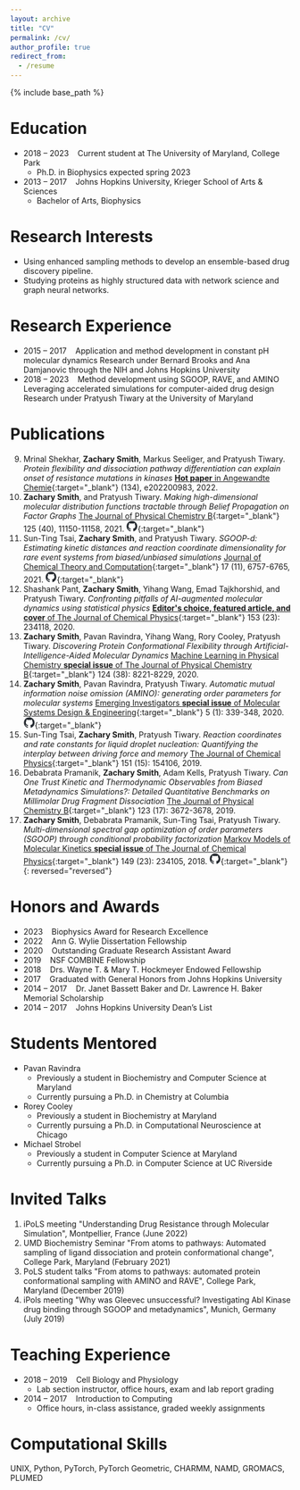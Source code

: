 ```yaml
---
layout: archive
title: "CV"
permalink: /cv/
author_profile: true
redirect_from:
  - /resume
---
```


{% include base_path %}

Education
=========
- 2018 – 2023    Current student at The University of Maryland, College Park
  - Ph.D. in Biophysics expected spring 2023
- 2013 – 2017    Johns Hopkins University, Krieger School of Arts & Sciences
  - Bachelor of Arts, Biophysics

Research Interests
==================
- Using enhanced sampling methods to develop an ensemble-based drug discovery pipeline.
- Studying proteins as highly structured data with network science and graph neural networks.

Research Experience
===================
- 2015 – 2017    Application and method development in constant pH molecular dynamics
Research under Bernard Brooks and Ana Damjanovic through the NIH and Johns Hopkins University
- 2018 – 2023    Method development using SGOOP, RAVE, and AMINO
			Leveraging accelerated simulations for computer-aided drug design
			Research under Pratyush Tiwary at the University of Maryland

Publications
============
9. Mrinal Shekhar, **Zachary Smith**, Markus Seeliger, and Pratyush Tiwary. *Protein flexibility and dissociation pathway differentiation can explain onset of resistance mutations in kinases* [**Hot paper** in Angewandte Chemie](https://onlinelibrary.wiley.com/doi/abs/10.1002/anie.202200983){:target="_blank"} (134), e202200983, 2022.
8. **Zachary Smith**, and Pratyush Tiwary. *Making high-dimensional molecular distribution functions tractable through Belief Propagation on Factor Graphs* [The Journal of Physical Chemistry B](https://pubs.acs.org/doi/10.1021/acs.jpcb.1c05717){:target="_blank"} 125 (40), 11150-11158, 2021. [<img src="/images/github-mark.png" width="20" height="20">](https://github.com/tiwarylab/Belief-Propagation){:target="_blank"}
7. Sun-Ting Tsai, **Zachary Smith**, and Pratyush Tiwary. *SGOOP-d: Estimating kinetic distances and reaction coordinate dimensionality for rare event systems from biased/unbiased simulations* [Journal of Chemical Theory and Computation](https://pubs.acs.org/doi/10.1021/acs.jctc.1c00431){:target="_blank"} 17 (11), 6757-6765, 2021. [<img src="/images/github-mark.png" width="20" height="20">](https://github.com/tiwarylab/SGOOP-d){:target="_blank"}
6. Shashank Pant, **Zachary Smith**, Yihang Wang, Emad Tajkhorshid, and Pratyush Tiwary. *Confronting pitfalls of AI-augmented molecular dynamics using statistical physics* [**Editor's choice, featured article, and cover** of The Journal of Chemical Physics](https://aip.scitation.org/doi/10.1063/5.0030931){:target="_blank"} 153 (23): 234118, 2020.
5. **Zachary Smith**, Pavan Ravindra, Yihang Wang, Rory Cooley, Pratyush Tiwary. *Discovering Protein Conformational Flexibility through Artificial-Intelligence-Aided Molecular Dynamics* [Machine Learning in Physical Chemistry **special issue** of The Journal of Physical Chemistry B](https://pubs.acs.org/doi/10.1021/acs.jpcb.0c03985){:target="_blank"} 124 (38): 8221-8229, 2020.
4. **Zachary Smith**, Pavan Ravindra,  Pratyush Tiwary. *Automatic mutual information noise omission (AMINO): generating order parameters for molecular systems* [Emerging Investigators **special issue** of Molecular Systems Design & Engineering](https://pubs.rsc.org/en/content/articlehtml/2020/me/c9me00115h){:target="_blank"} 5 (1): 339-348, 2020. [<img src="/images/github-mark.png" width="20" height="20">](https://github.com/tiwarylab/amino){:target="_blank"}
3. Sun-Ting Tsai, **Zachary Smith**, Pratyush Tiwary. *Reaction coordinates and rate constants for liquid droplet nucleation: Quantifying the interplay between driving force and memory* [The Journal of Chemical Physics](https://aip.scitation.org/doi/10.1063/1.5124385){:target="_blank"} 151 (15): 154106, 2019.   
2. Debabrata Pramanik, **Zachary Smith**, Adam Kells, Pratyush Tiwary. *Can One Trust Kinetic and Thermodynamic Observables from Biased Metadynamics Simulations?: Detailed Quantitative Benchmarks on Millimolar Drug Fragment Dissociation* [The Journal of Physical Chemistry B](https://pubs.acs.org/doi/10.1021/acs.jpcb.9b01813){:target="_blank"} 123 (17): 3672-3678, 2019.
1. **Zachary Smith**, Debabrata Pramanik, Sun-Ting Tsai, Pratyush Tiwary. *Multi-dimensional spectral gap optimization of order parameters (SGOOP) through conditional probability factorization* [Markov Models of Molecular Kinetics **special issue** of The Journal of Chemical Physics](https://aip.scitation.org/doi/10.1063/1.5064856){:target="_blank"} 149 (23): 234105, 2018. [<img src="/images/github-mark.png" width="20" height="20">](https://github.com/tiwarylab/sgoop){:target="_blank"}
{: reversed="reversed"}

Honors and Awards
=================
- 2023    Biophysics Award for Research Excellence
- 2022    Ann G. Wylie Dissertation Fellowship
- 2020    Outstanding Graduate Research Assistant Award
- 2019    NSF COMBINE Fellowship
- 2018    Drs. Wayne T. & Mary T. Hockmeyer Endowed Fellowship
- 2017    Graduated with General Honors from Johns Hopkins University
- 2014 – 2017    Dr. Janet Bassett Baker and Dr. Lawrence H. Baker Memorial Scholarship
- 2014 – 2017    Johns Hopkins University Dean’s List

Students Mentored
=================
- Pavan Ravindra
  - Previously a student in Biochemistry and Computer Science at Maryland
  - Currently pursuing a Ph.D. in Chemistry at Columbia
- Rorey Cooley		
  - Previously a student in Biochemistry at Maryland
  - Currently pursuing a Ph.D. in Computational Neuroscience at Chicago
- Michael Strobel	
  - Previously a student in Computer Science at Maryland
  - Currently pursuing a Ph.D. in Computer Science at UC Riverside

Invited Talks
=============
1. iPoLS meeting "Understanding Drug Resistance through Molecular Simulation", Montpellier, France (June 2022)
2. UMD Biochemistry Seminar "From atoms to pathways: Automated sampling of ligand dissociation and protein conformational change", College Park, Maryland (February 2021)
3. PoLS student talks "From atoms to pathways: automated protein conformational sampling with AMINO and RAVE", College Park, Maryland (December 2019)
4. iPols meeting "Why was Gleevec unsuccessful? Investigating Abl Kinase drug binding through SGOOP and metadynamics", Munich, Germany (July 2019)

Teaching Experience
===================
- 2018 – 2019    Cell Biology and Physiology
  - Lab section instructor, office hours, exam and lab report grading
- 2014 – 2017    Introduction to Computing
  - Office hours, in-class assistance, graded weekly assignments

Computational Skills
====================
UNIX, Python, PyTorch, PyTorch Geometric, CHARMM, NAMD, GROMACS, PLUMED

